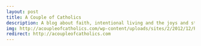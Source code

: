 ```yaml
---
layout: post
title: A Couple of Catholics
description: A blog about faith, intentional living and the joys and struggles of married life.
img: http://acoupleofcatholics.com/wp-content/uploads/sites/2/2012/12/Pat-Nicole-2015-640x426.jpg
redirect: http://acoupleofcatholics.com
---
```

